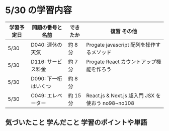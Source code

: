 # 5/30 の学習内容

| 学習予定日 | 問題の番号と名前     | できたか | 復習 その他                                       |
| ---------- | -------------------- | -------- | ------------------------------------------------- |
| 5/30       | D040: 運休の天気     | 約 8 分  | Progate javascript 配列を操作するメソッド         |
| 5/30       | D116: サービス料金   | 約 7 分  | Progate React カウントアップ機能を作ろう          |
| 5/30       | D090: 下一桁はいくつ | 約 8 分  |                                                   |
| 5/30       | C049: エレベーター   | 約 15 分 | React.js & Next.js 超入門 JSX を使おう no98~no108 |

## 気づいたこと 学んだこと 学習のポイントや単語
